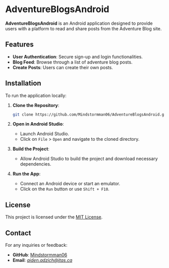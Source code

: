 # AdventureBlogsAndroid

**AdventureBlogsAndroid** is an Android application designed to provide users with a platform to read and share posts from the Adventure Blog site.

## Features

* **User Authentication**: Secure sign-up and login functionalities.
* **Blog Feed**: Browse through a list of adventure blog posts.
* **Create Posts**: Users can create their own posts.

## Installation

To run the application locally:

1. **Clone the Repository**:

   ```bash
   git clone https://github.com/Mindstormman06/AdventureBlogsAndroid.git
   ```

2. **Open in Android Studio**:

   * Launch Android Studio.
   * Click on `File` > `Open` and navigate to the cloned directory.

3. **Build the Project**:

   * Allow Android Studio to build the project and download necessary dependencies.

4. **Run the App**:

   * Connect an Android device or start an emulator.
   * Click on the `Run` button or use `Shift + F10`.



## License

This project is licensed under the [MIT License](LICENSE).

## Contact

For any inquiries or feedback:

* **GitHub**: [Mindstormman06](https://github.com/Mindstormman06)
* **Email**: *aiden.adzich@itas.ca*


